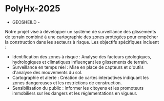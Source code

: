 # PolyHx-2025

- GEOSHEILD -

Notre projet vise à développer un système de surveillance des glissements de terrain combiné à une cartographie des zones protégées pour empêcher la construction dans les secteurs à risque. Les objectifs spécifiques incluent :

- Identification des zones à risque : Analyse des facteurs géologiques, hydrologiques et climatiques influençant les glissements de terrain.
- Surveillance en temps réel : Mise en place de capteurs et d'outils d'analyse des mouvements du sol.
- Cartographie et alerte : Création de cartes interactives indiquant les zones dangereuses et les restrictions de construction.
- Sensibilisation du public : Informer les citoyens et les promoteurs immobiliers sur les dangers et les réglementations en vigueur.
